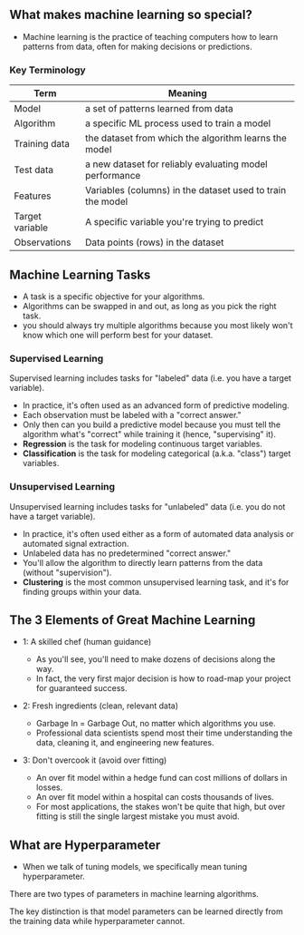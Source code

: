 ## What makes machine learning so special?
- Machine learning is the practice of teaching computers how to learn patterns from data, often for making decisions or predictions.

### Key Terminology

| **Term** | **Meaning** |
|------------|-------------------|
|Model|a set of patterns learned from data|
|Algorithm|a specific ML process used to train a model|
|Training data|the dataset from which the algorithm learns the model|
|Test data|a new dataset for reliably evaluating model performance|
|Features|Variables (columns) in the dataset used to train the model|
|Target variable|A specific variable you're trying to predict|
|Observations|Data points (rows) in the dataset|

## Machine Learning Tasks

- A task is a specific objective for your algorithms.
- Algorithms can be swapped in and out, as long as you pick the right task.
- you should always try multiple algorithms because you most likely won't know which one will perform best for your dataset.

### Supervised Learning

Supervised learning includes tasks for "labeled" data (i.e. you have a target variable).

- In practice, it's often used as an advanced form of predictive modeling.
- Each observation must be labeled with a "correct answer."
- Only then can you build a predictive model because you must tell the algorithm what's "correct" while training it (hence, "supervising" it).
- **Regression** is the task for modeling continuous target variables.
- **Classification** is the task for modeling categorical (a.k.a. "class") target variables.

### Unsupervised Learning

Unsupervised learning includes tasks for "unlabeled" data (i.e. you do not have a target variable).

- In practice, it's often used either as a form of automated data analysis or automated signal extraction.
- Unlabeled data has no predetermined "correct answer."
- You'll allow the algorithm to directly learn patterns from the data (without "supervision").
- **Clustering** is the most common unsupervised learning task, and it's for finding groups within your data.

## The 3 Elements of Great Machine Learning

- 1: A skilled chef (human guidance)
  - As you'll see, you'll need to make dozens of decisions along the way.
  - In fact, the very first major decision is how to road-map your project for guaranteed success.

- 2: Fresh ingredients (clean, relevant data)
  - Garbage In = Garbage Out, no matter which algorithms you use.
  - Professional data scientists spend most their time understanding the data, cleaning it, and engineering new features.

- 3: Don't overcook it (avoid over fitting)
  - An over fit model within a hedge fund can cost millions of dollars in losses.
  - An over fit model within a hospital can costs thousands of lives.
  - For most applications, the stakes won't be quite that high, but over fitting is still the single largest mistake you must avoid.

## What are Hyperparameter
- When we talk of tuning models, we specifically mean tuning hyperparameter.

There are two types of parameters in machine learning algorithms.

The key distinction is that model parameters can be learned directly from the training data while hyperparameter cannot.

